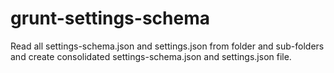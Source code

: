 grunt-settings-schema
=====================

Read all settings-schema.json and settings.json from folder and sub-folders and create consolidated settings-schema.json and settings.json file.
